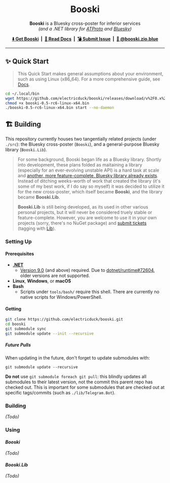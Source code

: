 <h1 align="center">
    Booski
</h1>

<p align="center">
    <strong>Booski</strong> is a Bluesky cross-poster for inferior services<br /><em>(and a .NET library for <a href="https://atproto.com/">ATProto</a> and <a href="https://bsky.social/">Bluesky</a>)</em>
</p>

<p align="center">
    <strong>
        <a href="https://github.com/electricduck/booski/releases/latest">⬇️ Get Booski</a> &nbsp;|&nbsp;
        <a href="https://github.com/electricduck/booski/wiki">📖 Read Docs</a> &nbsp;|&nbsp;
        <a href="https://github.com/electricduck/booski/issues/new">💣 Submit Issue</a> &nbsp;|&nbsp;
        <a href="https://bsky.app/profile/booski.zio.blue">🦋 @booski.zio.blue</a>
    </strong>
</p>

<hr />

## ✨ Quick Start

>  This Quick Start makes general assumptions about your environment, such as using Linux (x86_64). For a more comprehensive guide, see [Docs](https://github.com/electricduck/booski/wiki).

```sh
cd ~/.local/bin
wget https://github.com/electricduck/booski/releases/download/v%2F0.x%2F0.5-rc6/booski-0.5-rc6-linux-x64.bin
chmod +x booski-0.5-rc6-linux-x64.bin
./booski-0.5-rc6-linux-x64.bin start --no-daemon
```

## 🏗️ Building

This repository currently houses two tangentially related projects (under `./src`): the Bluesky cross-poster (`Booski`), and a general-purpose Bluesky library (`Booski.Lib`).

> For some background, Booski began life as a Bluesky library. Shortly into development, these plans folded as maitaining a library (especially for an ever-evolving unstable API) is a hard task at scale and [another, more feature-complete, Bluesky library already exists](https://github.com/drasticactions/FishyFlip). Instead of ditching weeks-worth of work that created the library (it's some of my best work, if I do say so myself) it was decided to utilize it for the new cross-poster, which itself became **Booski**, and the library became **Booski.Lib**.
>
> **Booski.Lib** is still being developed, as its used in other various personal projects, but it will never be considered truely stable or feature-complete. However, you are welcome to use it in your own projects (sorry, there's no NuGet package) and [submit tickets]([https://github.com/electricduck/booski/labels/Lib](https://github.com/electricduck/booski/issues/new)) (tagging with [Lib](https://github.com/electricduck/booski/labels/Lib)).

### Setting Up

#### Prerequisites

* **[.NET](https://dotnet.microsoft.com/)**
   * [Version 9.0](https://dotnet.microsoft.com/en-us/download/dotnet/9.0) (and above) required. Due to [dotnet/runtime#72604](https://github.com/dotnet/runtime/issues/72604#issuecomment-1440708052), older versions are not supported.
* **Linux**, **Windows**, or **macOS**
* **Bash**
   * Scripts under `tools/bash/` require this shell. There are currently no native scripts for Windows/PowerShell.

#### Getting

```sh
git clone https://github.com/electricduck/booski.git
cd booski
git submodule sync
git submodule update --init --recursive
```

##### Future Pulls

When updating in the future, don't forget to update submodules with:

```
git submodule update --recursive
```

**Do not** use `git submodule foreach git pull`: this blindly updates all submodules to their latest version, not the commit this parent repo has checked out. This is important for some submodules that are checked out at specific tags/commits (such as `./lib/Telegram.Bot`).

### Building

_(Todo)_

### Using

#### _Booski_

_(Todo)_

#### _Booski.Lib_

_(Todo)_

<!--
## 🤝 Acknowledgements

_(Todo)_
-->
